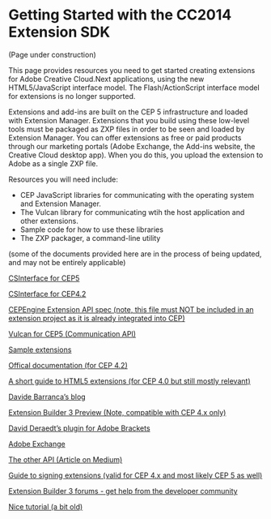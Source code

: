 Getting Started with the CC2014 Extension SDK
==============

(Page under construction)

This page provides resources you need to get started creating extensions for Adobe Creative Cloud.Next applications, using the new HTML5/JavaScript interface model. The Flash/ActionScript interface model for extensions is no longer supported.

Extensions and add-ins are built on the CEP 5 infrastructure and loaded with Extension Manager. Extensions that you build using these low-level tools must be packaged as ZXP files in order to be seen and loaded by Extension Manager. You can offer extensions as free or paid products through our marketing portals (Adobe Exchange, the Add-ins website, the Creative Cloud desktop app). When you do this, you upload the extension to Adobe as a single ZXP file. 

Resources you will need include:
* CEP JavaScript libraries for communicating  with the operating system and Extension Manager.
* The Vulcan library for communicating wtih the host application and other extensions.
* Sample code for how to use these libraries
* The ZXP packager, a command-line utility

(some of the documents provided here are in the process of being updated, and may not be entirely applicable)

[CSInterface for CEP5](https://github.com/Adobe-CEP/JavaScript-API/blob/master/CSInterface.js)

[CSInterface for CEP4.2](https://github.com/Adobe-CEP/JavaScript-API/blob/master/CSInterface-4.2.0.js)

[CEPEngine Extension API spec (note, this file must NOT be included in an extension project as it is already integrated into CEP)](http://adobe.ly/1p2Onnl)

[Vulcan for CEP5 (Communication API)](https://github.com/Adobe-CEP/CEP-Resources/blob/master/Vulcan.js)

[Sample extensions](https://github.com/Adobe-CEP/Samples)

[Offical documentation (for CEP 4.2)](http://adobe.ly/1cWBggl)

[A short guide to HTML5 extensions (for CEP 4.0 but still mostly relevant)](http://adobe.ly/Nk1EK7)

[Davide Barranca’s blog](http://bit.ly/Nk1Mta)

[Extension Builder 3 Preview (Note, compatible with CEP 4.x only)](http://adobe.ly/1pho2QU)

[David Deraedt’s plugin for Adobe Brackets](http://bit.ly/QKWWYL)

[Adobe Exchange](http://bit.ly/1mHVksI)

[The other API (Article on Medium)](http://bit.ly/1hIFZay)

[Guide to signing extensions (valid for CEP 4.x and most likely CEP 5 as well)](http://bit.ly/1fARUZy)

[Extension Builder 3 forums - get help from the developer community](http://adobe.ly/1mgZ2xe)

[Nice tutorial (a bit old)](http://bit.ly/1nNLqH4)
